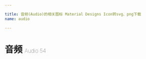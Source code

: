 ```yaml
---

title: 音频(Audio)的相关图标 Material Designs Icon转svg、png下载
name: audio

---
```


# 音频  <small style="font-size: 60%;font-weight: 100">Audio <span class="badge-secondary badge">54</span> </small>

<search tag="audio" :max="0"/>

